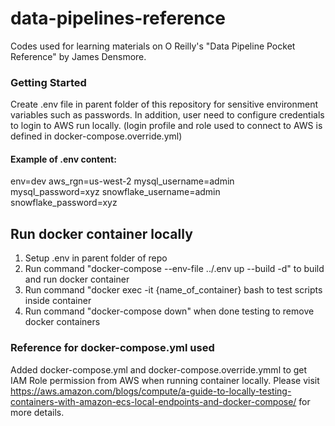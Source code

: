 # data-pipelines-reference
Codes used for learning materials on O Reilly's "Data Pipeline Pocket Reference" by James Densmore.

### Getting Started
Create .env file in parent folder of this repository for sensitive environment variables such as passwords.
In addition, user need to configure credentials to login to AWS run locally. (login profile and role used to connect to AWS is defined in docker-compose.override.yml)

#### Example of .env content:
env=dev
aws_rgn=us-west-2
mysql_username=admin
mysql_password=xyz
snowflake_username=admin
snowflake_password=xyz

## Run docker container locally
1. Setup .env in parent folder of repo
2. Run command "docker-compose --env-file ../.env up --build -d" to build and run docker container
3. Run command "docker exec -it {name_of_container} bash to test scripts inside container
4. Run command "docker-compose down" when done testing to remove docker containers

### Reference for docker-compose.yml used
Added docker-compose.yml and docker-compose.override.ymml to get IAM Role permission from AWS when running container locally.
Please visit https://aws.amazon.com/blogs/compute/a-guide-to-locally-testing-containers-with-amazon-ecs-local-endpoints-and-docker-compose/ for more details.